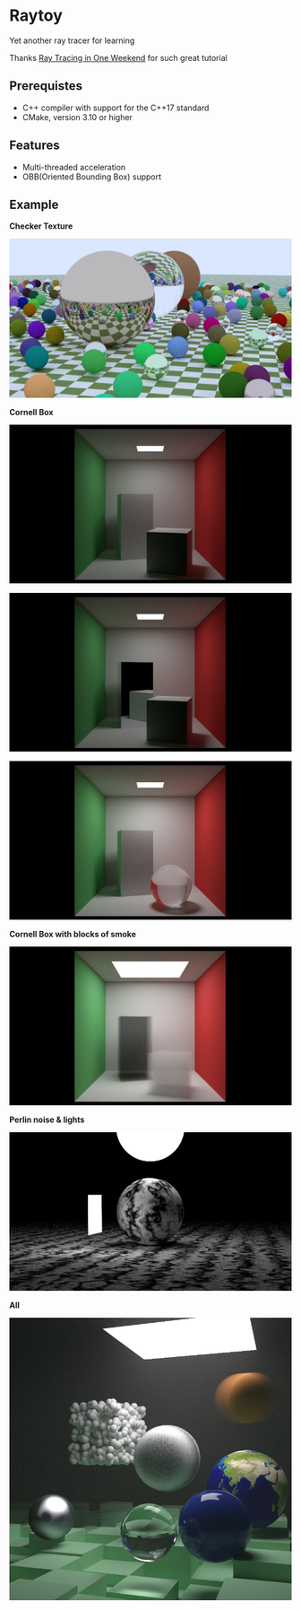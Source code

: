 # Raytoy

Yet another ray tracer for learning

Thanks [Ray Tracing in One Weekend](https://raytracing.github.io/) for such great tutorial

## Prerequistes
* C++ compiler with support for the C++17 standard
* CMake, version 3.10 or higher

## Features

* Multi-threaded acceleration
* OBB(Oriented Bounding Box) support

## Example

**Checker Texture**

![checker](samples/checker.png)

**Cornell Box**

![cornell](samples/cornell.png)

![cornell](samples/cornell_aluminum.png)

![cornell](samples/cornell_glass.png)

**Cornell Box with blocks of smoke**

![smoke](samples/cornell_smoke.png)

**Perlin noise & lights**

![perlin](samples/light.png)

**All**

![all](samples/final.png)
